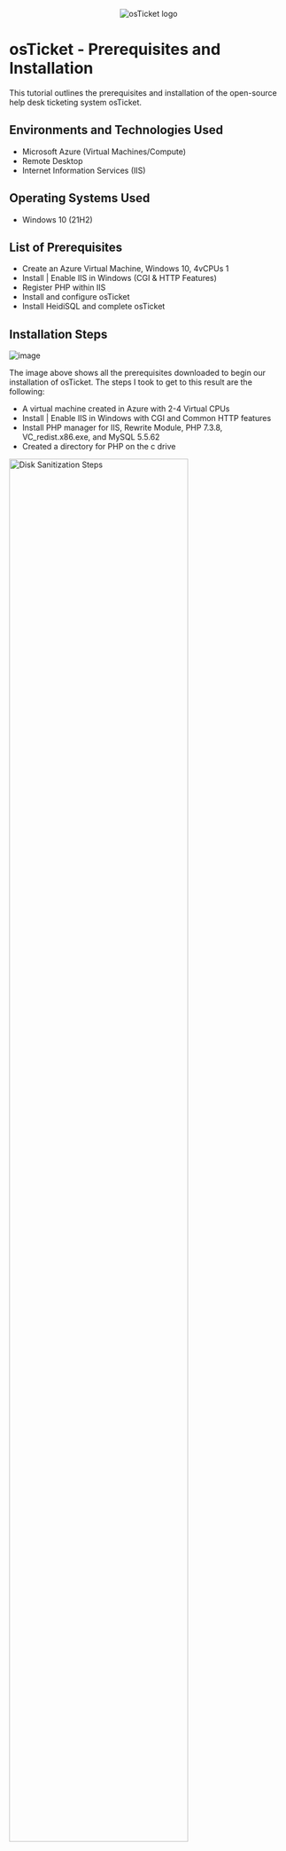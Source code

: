 <p align="center">
<img src="https://i.imgur.com/Clzj7Xs.png" alt="osTicket logo"/>
</p>

<h1>osTicket - Prerequisites and Installation</h1>
This tutorial outlines the prerequisites and installation of the open-source help desk ticketing system osTicket.<br />



<h2>Environments and Technologies Used</h2>

- Microsoft Azure (Virtual Machines/Compute)
- Remote Desktop
- Internet Information Services (IIS)

<h2>Operating Systems Used </h2>

- Windows 10</b> (21H2)

<h2>List of Prerequisites</h2>

- Create an Azure Virtual Machine, Windows 10, 4vCPUs 1
- Install | Enable IIS in Windows (CGI & HTTP Features)
- Register PHP within IIS
- Install and configure osTicket
- Install HeidiSQL and complete osTicket

<h2>Installation Steps</h2>

![image](https://github.com/Domenick-Ranfone/osticket-prereqs/assets/138722554/6138642b-58a5-4b57-ae3c-d636d6c5a50f)

The image above shows all the prerequisites downloaded to begin our installation of osTicket. The steps I took to get to this result are the following:

- A virtual machine created in Azure with 2-4 Virtual CPUs
- Install | Enable IIS in Windows with CGI and Common HTTP features
- Install PHP manager for IIS, Rewrite Module, PHP 7.3.8, VC_redist.x86.exe, and MySQL 5.5.62
- Created a directory for PHP on the c drive

<img src="https://i.imgur.com/DJmEXEB.png" height="80%" width="80%" alt="Disk Sanitization Steps"/>

Lorem ipsum dolor sit amet, consectetur adipiscing elit, sed do eiusmod tempor incididunt ut labore et dolore magna aliqua. Ut enim ad minim veniam, quis nostrud exercitation ullamco laboris nisi ut aliquip ex ea commodo consequat. Duis aute irure dolor in reprehenderit in voluptate velit esse cillum dolore eu fugiat nulla pariatur.
</p>
<br />

<p>
<img src="https://i.imgur.com/DJmEXEB.png" height="80%" width="80%" alt="Disk Sanitization Steps"/>
</p>
<p>
Lorem ipsum dolor sit amet, consectetur adipiscing elit, sed do eiusmod tempor incididunt ut labore et dolore magna aliqua. Ut enim ad minim veniam, quis nostrud exercitation ullamco laboris nisi ut aliquip ex ea commodo consequat. Duis aute irure dolor in reprehenderit in voluptate velit esse cillum dolore eu fugiat nulla pariatur.
</p>
<br />
